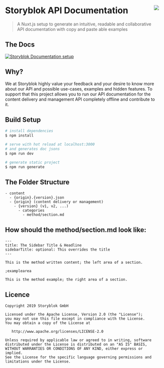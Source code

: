<h1>Storyblok API Documentation<a href='https://app.netlify.com/sites/storyblok-docs/deploys'><img align="right" src='https://api.netlify.com/api/v1/badges/bd9ea974-391c-4937-bc20-d626afd9a6e1/deploy-status'/></a></h1>

> A Nuxt.js setup to generate an intuitive, readable and collaborative API documentation with copy and paste able examples

## The Docs

[![Storyblok Documentation setup](https://a.storyblok.com/f/39898/3356x1830/d57a561cb5/storyblok-documentation.jpg)](https://www.storyblok.com/docs/api/content-delivery)

## Why?

We at Storyblok highly value your feedback and your desire to know more about our API and possible use-cases, examples and hidden features. To support that this project allows you to run our API documentation for the content delivery and management API completely offline and contribute to it.

## Build Setup

``` bash
# install dependencies
$ npm install

# serve with hot reload at localhost:3000
# and generates doc jsons
$ npm run dev

# generate static project
$ npm run generate
```

## The Folder Structure

```
- content
  - {origin}.{version}.json
  - {origin} (content delivery or management)
    - {version} (v1, v2, ...)
      - categories
        - method/section.md
```

## How should the method/section.md look like:

```
---
title: The Sidebar Title & Headline
sidebarTitle: optional: This overrides the title
---

This is the method written content; the left area of a section.

;examplearea

This is the method example; the right area of a section.
```


## Licence

```
Copyright 2019 Storyblok GmbH

Licensed under the Apache License, Version 2.0 (the "License");
you may not use this file except in compliance with the License.
You may obtain a copy of the License at

   http://www.apache.org/licenses/LICENSE-2.0

Unless required by applicable law or agreed to in writing, software
distributed under the License is distributed on an "AS IS" BASIS,
WITHOUT WARRANTIES OR CONDITIONS OF ANY KIND, either express or implied.
See the License for the specific language governing permissions and
limitations under the License.
```
